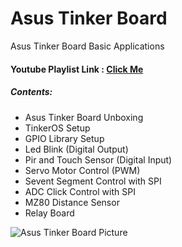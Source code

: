 # Asus Tinker Board

Asus Tinker Board Basic Applications

#### Youtube Playlist Link : [Click Me](https://www.youtube.com/watch?v=DazT6jO-wyI&list=PLdjdxcJDo3ioWpOb3BpYI31E47sQGNfuK)

##### Contents:
<ul>
<li>Asus Tinker Board Unboxing</li>
<li>TinkerOS Setup</li>
<li>GPIO Library Setup</li>
<li>Led Blink (Digital Output)</li>
<li>Pir and Touch Sensor (Digital Input)</li>
<li>Servo Motor Control (PWM)</li>
<li>Sevent Segment Control with SPI</li>
<li>ADC Click Control with SPI</li>
<li>MZ80 Distance Sensor</li>
<li>Relay Board</li>
</ul>

![Asus Tinker Board Picture](https://github.com/sabrigultekin/Asus-Tinker-Board/blob/master/asustinker1.jpg)
